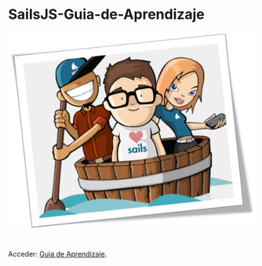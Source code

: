 # SailsJS-Guia-de-Aprendizaje

![alt text](https://github.com/JosueJosende/SailsJS-Guia-de-Aprendizaje/blob/master/images/image15.png)
#
Acceder:  [Guia de Aprendizaje](https://josuejosende.github.io/SailsJS-Guia-de-Aprendizaje/).
